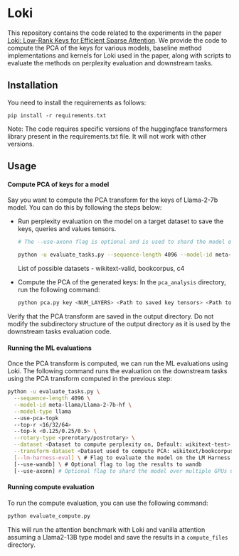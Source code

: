 # Loki

This repository contains the code related to the experiments in the paper [Loki: Low-Rank Keys for Efficient Sparse Attention](https://arxiv.org/abs/2406.02542).
We provide the code to compute the PCA of the keys for various models, baseline method implementations and kernels for Loki used in the paper, along with scripts to evaluate the methods on perplexity evaluation and downstream tasks.

## Installation
You need to install the requirements as follows:

```
pip install -r requirements.txt
```

Note: The code requires specific versions of the huggingface transformers library present in the requirements.txt file. It will not work with other versions.

## Usage

#### Compute PCA of keys for a model
Say you want to compute the PCA transform for the keys of Llama-2-7b model. You can do this by following the steps below:

- Run perplexity evaluation on the model on a target dataset to save the keys, queries and values tensors.
  ```bash
  # The --use-axonn flag is optional and is used to shard the model over multiple GPUs using AxoNN

  python -u evaluate_tasks.py --sequence-length 4096 --model-id meta-llama/Llama-2-7b-hf --model-type llama --dataset wikitext-valid --save-tensors --tensor-dir <Directory to save tensors> --use-topk --top-k 1 [--use-axonn]
  ```
  List of possible datasets - wikitext-valid, bookcorpus, c4

- Compute the PCA of the generated keys: In the `pca_analysis` directory, run the following command:

  ```bash
  python pca.py key <NUM_LAYERS> <Path to saved key tensors> <Path to output the PCA transforms>
  ```
Verify that the PCA transform are saved in the output directory. Do not modify the subdirectory structure of the output directory as it is used by the downstream tasks evaluation code.

#### Running the ML evaluations
Once the PCA transform is computed, we can run the ML evaluations using Loki. The following command runs the evaluation on the downstream tasks using the PCA transform computed in the previous step:

```bash
python -u evaluate_tasks.py \
  --sequence-length 4096 \
  --model-id meta-llama/Llama-2-7b-hf \
  --model-type llama 
  --use-pca-topk 
  --top-r <16/32/64> 
  --top-k <0.125/0.25/0.5> \
  --rotary-type <prerotary/postrotary> \
  --dataset <Dataset to compute perplexity on, Default: wikitext-test> \
  --transform-dataset <Dataset used to compute PCA: wikitext/bookcorpus/c4, Default:wikitext> \
  [--lm-harness-eval] \ # Flag to evaluate the model on the LM Harness Tasks
  [--use-wandb] \ # Optional flag to log the results to wandb
  [--use-axonn] # Optional flag to shard the model over multiple GPUs using AxoNN
```


#### Running compute evaluation
To run the compute evaluation, you can use the following command:

```bash
python evaluate_compute.py

```
This will run the attention benchmark with Loki and vanilla attention assuming a Llama2-13B type model and save the results in a `compute_files` directory.

<!---
#### Reproducing the results
We have provided slurm scripts to evaluate the baseline methods and Loki on the downstream tasks. You can run the scripts as follows:

- Generating the keys for the models:
First, you need to modify the template saver script based on your machine slurm configuration. You also need to modify the OUT_TENSOR_DATA_PATH in the script to save the keys to the desired location. Then you can run the script as follows:

```
# Generate batch scripts for the "saver" experiment
<>

# Run the batch scripts for the particular model
<>

```

- Compute the PCA transform for the generated keys:
```

```

### With AxoNN's tensor parallelism

Additionally, you can add `--use-axonn` flag to shard a large model like llama-13b over multiple GPUs.
For this you will need to launch the code using mpirun


```
mpirun -np 2 python -u evaluate_tasks.py --sequence-length 4096 --model-id meta-llama/Llama-2-13b-hf --model-type llama --use-h2o --heavy-ratio 0.1 --use-axonn
```
--->


